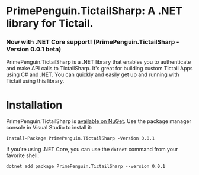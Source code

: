 # PrimePenguin.TictailSharp: A .NET library for Tictail.
### Now with .NET Core support! (PrimePenguin.TictailSharp -Version 0.0.1 beta)

PrimePenguin.TictailSharp is a .NET library that enables you to authenticate and make API calls to TictailSharp. 
It's great for building custom Tictail Apps using C# and .NET. You can quickly and easily get up and running with Tictail using this library.

# Installation

PrimePenguin.TictailSharp is [available on NuGet](https://www.nuget.org/packages/PrimePenguin.TictailSharp/0.0.1). Use the package manager
console in Visual Studio to install it:

```
Install-Package PrimePenguin.TictailSharp -Version 0.0.1
```

If you're using .NET Core, you can use the `dotnet` command from your favorite shell:

```
dotnet add package PrimePenguin.TictailSharp --version 0.0.1
```